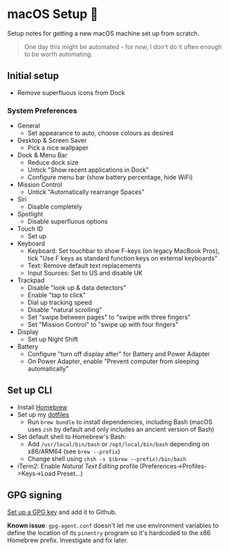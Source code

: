 # macOS Setup 🍎

Setup notes for getting a new macOS machine set up from scratch.

> One day this might be automated - for now, I don't do it often enough to be worth automating.

## Initial setup

- Remove superfluous icons from Dock

### System Preferences

- General
  - Set appearance to auto, choose colours as desired
- Desktop & Screen Saver
  - Pick a nice wallpaper
- Dock & Menu Bar
  - Reduce dock size
  - Untick "Show recent applications in Dock"
  - Configure menu bar (show battery percentage, hide WiFi)
- Mission Control
  - Untick "Automatically rearrange Spaces"
- Siri
  - Disable completely
- Spotlight
  - Disable superfluous options
- Touch ID
  - Set up
- Keyboard
  - Keyboard: Set touchbar to show F-keys (on legacy MacBook Pros),
    tick "Use F keys as standard function keys on external keyboards"
  - Text: Remove default text replacements
  - Input Sources: Set to US and disable UK
- Trackpad
  - Disable "look up & data detectors"
  - Enable "tap to click"
  - Dial up tracking speed
  - Disable "natural scrolling"
  - Set "swipe between pages" to "swipe with three fingers"
  - Set "Mission Control" to "swipe up with four fingers"
- Display
  - Set up Night Shift
- Battery
  - Configure "turn off display after" for Battery and Power Adapter
  - On Power Adapter, enable "Prevent computer from sleeping automatically"

## Set up CLI

- Install [Homebrew](https://brew.sh)
- Set up my [dotfiles](https://github.com/csutter/punkt)
  - Run `brew bundle` to install dependencies, including Bash (macOS uses `zsh` by default and
    only includes an ancient version of Bash)
- Set default shell to Homebrew's Bash:
  - Add `/usr/local/bin/bash` or `/opt/local/bin/bash` depending on x86/ARM64 (see `brew --prefix`)
  - Change shell using `chsh -s $(brew --prefix)/bin/bash`
- iTerm2: Enable _Natural Text Editing_ profile (Preferences->Profiles->Keys->Load Preset...)

## GPG signing

[Set up a GPG key](https://samuelsson.dev/sign-git-commits-on-github-with-gpg-in-macos/) and add
it to Github.

**Known issue**: `gpg-agent.conf` doesn't let me use environment variables to define the location
of its `pinentry` program so it's hardcoded to the x86 Homebrew prefix. Investigate and fix later.
